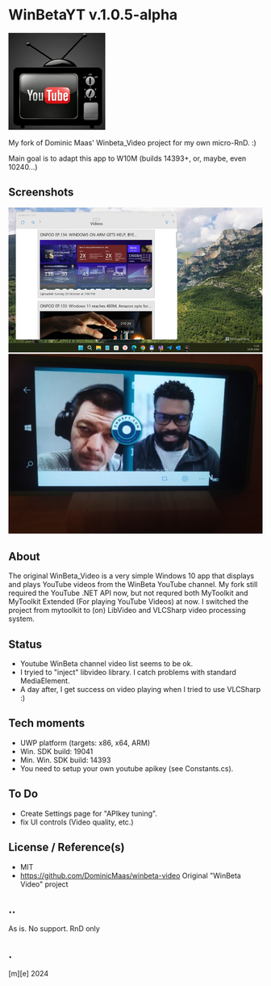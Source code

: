 # WinBetaYT v.1.0.5-alpha
![Logo](/Images/logo.png)

My fork of Dominic Maas' Winbeta_Video project for my own micro-RnD. :)

Main goal is to adapt this app to W10M (builds 14393+, or, maybe, even 10240...)

## Screenshots
![x64](/Images/shot01.png)
![ARM](/Images/shot02.png)

## About
The original WinBeta_Video is a very simple Windows 10 app that displays and plays YouTube videos 
from the WinBeta YouTube channel.
My fork still required the YouTube .NET API now, but not requred both MyToolkit and MyToolkit Extended (For playing YouTube Videos) at now.
I switched the project from mytoolkit to (on) LibVideo and VLCSharp video processing system.


## Status
- Youtube WinBeta channel video list seems to be ok.
- I tryied to "inject" libvideo library. I catch problems with standard MediaElement. 
- A day after, I get success on video playing when I tried to use VLCSharp :) 


## Tech moments
- UWP platform (targets: x86, x64, ARM)
- Win. SDK build: 19041 
- Min. Win. SDK build: 14393
- You need to setup your own youtube apikey (see Constants.cs).


## To Do
* Create Settings page for "APIkey tuning".  
* fix UI controls (Video quality, etc.)

## License / Reference(s)
- MIT
- https://github.com/DominicMaas/winbeta-video Original "WinBeta Video" project

## ..

As is. No support. RnD only

## .
[m][e] 2024